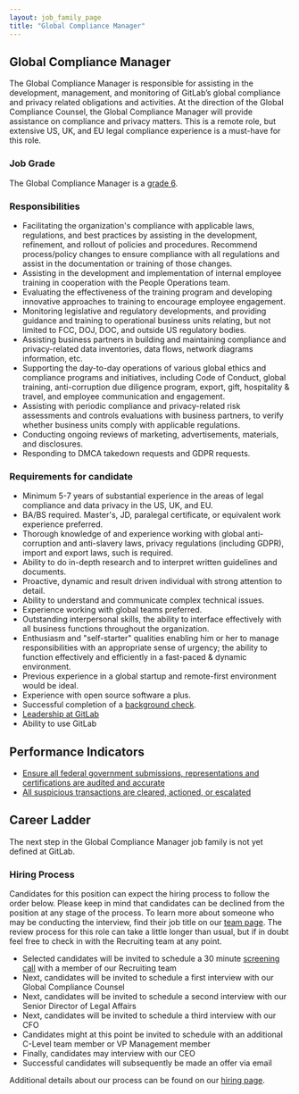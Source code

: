 ```yaml
---
layout: job_family_page
title: "Global Compliance Manager"
---
```


## Global Compliance Manager

The Global Compliance Manager is responsible for assisting in the development, management, and monitoring of GitLab’s global compliance and privacy related obligations and activities. At the direction of the Global Compliance Counsel, the Global Compliance Manager will provide assistance on compliance and privacy matters. This is a remote role, but extensive US, UK, and EU legal compliance experience is a must-have for this role.

### Job Grade

The Global Compliance Manager is a [grade 6](/handbook/total-rewards/compensation/compensation-calculator/#gitlab-job-grades).

### Responsibilities

- Facilitating the organization's compliance with applicable laws, regulations, and best practices by assisting in the development, refinement, and rollout of policies and procedures. Recommend process/policy changes to ensure compliance with all regulations and assist in the documentation or training of those changes.
- Assisting in the development and implementation of internal employee training in cooperation with the People Operations team.
- Evaluating the effectiveness of the training program and developing innovative approaches to training to encourage employee engagement.
- Monitoring legislative and regulatory developments, and providing guidance and training to operational business units relating, but not limited to FCC, DOJ, DOC, and outside US regulatory bodies.
- Assisting business partners in building and maintaining compliance and privacy-related data inventories, data flows, network diagrams information, etc.
- Supporting the day-to-day operations of various global ethics and compliance programs and initiatives, including Code of Conduct, global training, anti-corruption due diligence program, export, gift, hospitality & travel, and employee communication and engagement.
- Assisting with periodic compliance and privacy-related risk assessments and controls evaluations with business partners, to verify whether business units comply with applicable regulations.
- Conducting ongoing reviews of marketing, advertisements, materials, and disclosures.
- Responding to DMCA takedown requests and GDPR requests.

### Requirements for candidate

- Minimum 5-7 years of substantial experience in the areas of legal compliance and data privacy in the US, UK, and EU.
- BA/BS required. Master's, JD, paralegal certificate, or equivalent work experience preferred.
- Thorough knowledge of and experience working with global anti-corruption and anti-slavery laws, privacy regulations (including GDPR), import and export laws, such is required.
- Ability to do in-depth research and to interpret written guidelines and documents.
- Proactive, dynamic and result driven individual with strong attention to detail.
- Ability to understand and communicate complex technical issues.
- Experience working with global teams preferred.
- Outstanding interpersonal skills, the ability to interface effectively with all business functions throughout the organization.
- Enthusiasm and "self-starter" qualities enabling him or her to manage responsibilities with an appropriate sense of urgency; the ability to function effectively and efficiently in a fast-paced & dynamic environment.
- Previous experience in a global startup and remote-first environment would be ideal.
- Experience with open source software a plus.
- Successful completion of a [background check](/handbook/legal/gitlab-code-of-business-conduct-and-ethics/#background-checks).
- [Leadership at GitLab](https://about.gitlab.com/company/team/structure/#management-group)
- Ability to use GitLab

## Performance Indicators
- [Ensure all federal government submissions, representations and certifications are audited and accurate](/handbook/legal/#ensure-all-federal-government-submissions-representations-and-certifications-are-audited-and-accurate--100)
- [All suspicious transactions are cleared, actioned, or escalated](/handbook/legal/#all-suspicious-transactions-are-cleared-actioned-or-escalated---1-business-day)


## Career Ladder

The next step in the Global Compliance Manager job family is not yet defined at GitLab.

### Hiring Process

Candidates for this position can expect the hiring process to follow the order below. Please keep in mind that candidates can be declined from the position at any stage of the process. To learn more about someone who may be conducting the interview, find their job title on our [team page](/company/team). The review process for this role can take a little longer than usual, but if in doubt feel free to check in with the Recruiting team at any point.

* Selected candidates will be invited to schedule a 30 minute [screening call](/handbook/hiring/#screening-call) with a member of our Recruiting team
* Next, candidates will be invited to schedule a first interview with our Global Compliance Counsel
* Next, candidates will be invited to schedule a second interview with our Senior Director of Legal Affairs
* Next, candidates will be invited to schedule a third interview with our CFO
* Candidates might at this point be invited to schedule with an additional C-Level team member or VP Management member
* Finally, candidates may interview with our CEO
* Successful candidates will subsequently be made an offer via email

Additional details about our process can be found on our [hiring page](/handbook/hiring/).
